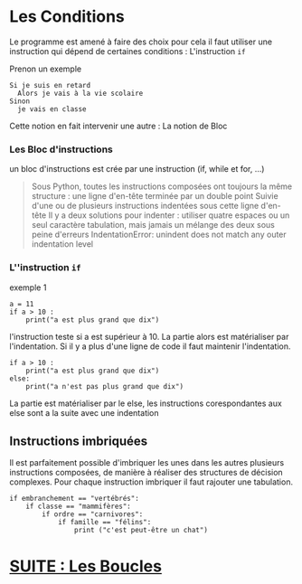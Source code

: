 # Les Conditions 

Le programme est amené à faire des choix pour cela il faut utiliser une instruction qui dépend de certaines conditions : 
  L'instruction `if`
  
Prenon un exemple 
````
Si je suis en retard 
  Alors je vais à la vie scolaire
Sinon 
  je vais en classe
````

Cette notion en fait intervenir une autre :
La notion de Bloc

### Les Bloc d'instructions
  un bloc d'instructions est crée par une instruction (if, while et for, ...)
  
> Sous Python, toutes les instructions composées ont toujours la même structure : une ligne d'en-tête terminée par un double point
> Suivie d'une ou de plusieurs instructions indentées sous cette ligne d'en-tête
>Il y a deux solutions pour indenter : utiliser quatre espaces ou un seul caractère tabulation, mais jamais un mélange des deux sous peine d'erreurs IndentationError: unindent does not match any outer indentation level

### L''instruction `if`

exemple 1
````
a = 11
if a > 10 :
    print("a est plus grand que dix")
````

l'instruction teste si a est supérieur à 10. 
La partie alors est matérialiser par l'indentation. Si il y a plus d'une ligne de code il faut maintenir l'indentation. 

````
if a > 10 :
    print("a est plus grand que dix")
else:
    print("a n'est pas plus grand que dix")
````
La partie est matérialiser par le else, les instructions corespondantes aux else sont a la suite avec une indentation 


## Instructions imbriquées

Il est parfaitement possible d'imbriquer les unes dans les autres plusieurs instructions composées, de manière à réaliser des structures de décision complexes.
Pour chaque instruction imbriquer il faut rajouter une tabulation.

````
if embranchement == "vertébrés":
    if classe == "mammifères":
        if ordre == "carnivores":
            if famille == "félins":
                print ("c'est peut-être un chat")
````

# [SUITE : Les Boucles](./BOUCLES.md)
